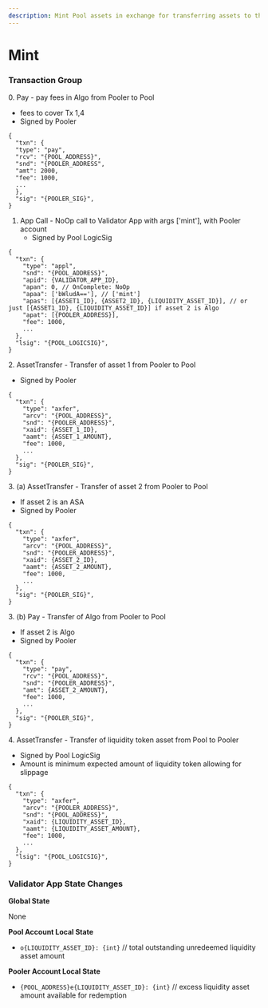 ```yaml
---
description: Mint Pool assets in exchange for transferring assets to the Pool account.
---
```


# Mint

### Transaction Group

0\. Pay - pay fees in Algo from Pooler to Pool

* fees to cover Tx 1,4
* Signed by Pooler

```
{
  "txn": {
  "type": "pay",
  "rcv": "{POOL_ADDRESS}",
  "snd": "{POOLER_ADDRESS",
  "amt": 2000,
  "fee": 1000,
  ...
  },
  "sig": "{POOLER_SIG}",
}
```

1. App Call - NoOp call to Validator App with args \['mint'], with Pooler account
   * Signed by Pool LogicSig

```
{
  "txn": {
    "type": "appl",
    "snd": "{POOL_ADDRESS}",
    "apid": {VALIDATOR_APP_ID},
    "apan": 0, // OnComplete: NoOp
    "apaa": ['bWludA=='], // ['mint']
    "apas": [{ASSET1_ID}, {ASSET2_ID}, {LIQUIDITY_ASSET_ID}], // or just [{ASSET1_ID}, {LIQUIDITY_ASSET_ID}] if asset 2 is Algo
    "apat": [{POOLER_ADDRESS}],
    "fee": 1000,
    ...
  },
  "lsig": "{POOL_LOGICSIG}",
}
```

2\. AssetTransfer - Transfer of asset 1 from Pooler to Pool

* Signed by Pooler

```
{
  "txn": {
    "type": "axfer",
    "arcv": "{POOL_ADDRESS}",
    "snd": "{POOLER_ADDRESS}",
    "xaid": {ASSET_1_ID},
    "aamt": {ASSET_1_AMOUNT},
    "fee": 1000,
    ...
  },
  "sig": "{POOLER_SIG}",
}
```

3\. (a) AssetTransfer - Transfer of asset 2 from Pooler to Pool

* If asset 2 is an ASA
* Signed by Pooler

```
{
  "txn": {
    "type": "axfer",
    "arcv": "{POOL_ADDRESS}",
    "snd": "{POOLER_ADDRESS}",
    "xaid": {ASSET_2_ID},
    "aamt": {ASSET_2_AMOUNT},
    "fee": 1000,
    ...
  },
  "sig": "{POOLER_SIG}",
}
```

3\. (b) Pay - Transfer of Algo from Pooler to Pool

* If asset 2 is Algo
* Signed by Pooler

```
{
  "txn": {
    "type": "pay",
    "rcv": "{POOL_ADDRESS}",
    "snd": "{POOLER_ADDRESS}",
    "amt": {ASSET_2_AMOUNT},
    "fee": 1000,
    ...
  },
  "sig": "{POOLER_SIG}",
}
```

4\. AssetTransfer - Transfer of liquidity token asset from Pool to Pooler

* Signed by Pool LogicSig
* Amount is minimum expected amount of liquidity token allowing for slippage

```
{
  "txn": {
    "type": "axfer",
    "arcv": "{POOLER_ADDRESS}",
    "snd": "{POOL_ADDRESS}",
    "xaid": {LIQUIDITY_ASSET_ID},
    "aamt": {LIQUIDITY_ASSET_AMOUNT},
    "fee": 1000,
    ...
  },
  "lsig": "{POOL_LOGICSIG}",
}
```

### Validator App State Changes

**Global State**

None

**Pool Account Local State**

* `o{LIQUIDITY_ASSET_ID}: {int}` // total outstanding unredeemed liquidity asset amount

**Pooler Account Local State**

* `{POOL_ADDRESS}e{LIQUIDITY_ASSET_ID}: {int}` // excess liquidity asset amount available for redemption
